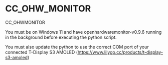 # CC_OHW_MONITOR
CC_OHWMONITOR

You must be on Windows 11 and have openhardwaremonitor-v0.9.6 running in the background before executing the python script.

You must also update the python to use the correct COM port of your connected T-Display S3 AMOLED (https://www.lilygo.cc/products/t-display-s3-amoled)
